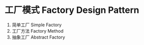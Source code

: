 # 工厂模式 Factory Design Pattern
1. 简单工厂 Simple Factory
2. 工厂方法 Factory Method
3. 抽象工厂 Abstract Factory
